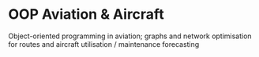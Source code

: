 # OOP Aviation & Aircraft
Object-oriented programming in aviation; graphs and network optimisation for routes and aircraft utilisation / maintenance forecasting
